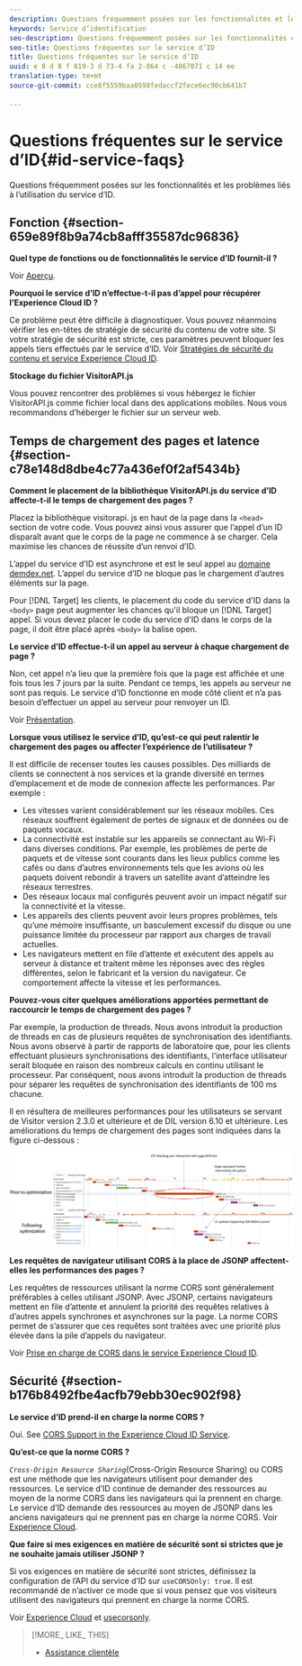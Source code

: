 ```yaml
---
description: Questions fréquemment posées sur les fonctionnalités et les problèmes liés à l’utilisation du service d’ID.
keywords: Service d’identification
seo-description: Questions fréquemment posées sur les fonctionnalités et les problèmes liés à l’utilisation du service d’ID.
seo-title: Questions fréquentes sur le service d’ID
title: Questions fréquentes sur le service d’ID
uuid: e 8 d 8 f 819-3 d 73-4 fa 2-864 c -4867071 c 14 ee
translation-type: tm+mt
source-git-commit: cce8f5559baa0598fedaccf2fece6ec90cb641b7

---
```



# Questions fréquentes sur le service d’ID{#id-service-faqs}

Questions fréquemment posées sur les fonctionnalités et les problèmes liés à l’utilisation du service d’ID.

## Fonction {#section-659e89f8b9a74cb8afff35587dc96836}

**Quel type de fonctions ou de fonctionnalités le service d’ID fournit-il ?**

Voir [Aperçu](../mcvid-introduction/mcvid-overview.md).

**Pourquoi le service d’ID n’effectue-t-il pas d’appel pour récupérer l’Experience Cloud ID ?**

Ce problème peut être difficile à diagnostiquer. Vous pouvez néanmoins vérifier les en-têtes de stratégie de sécurité du contenu de votre site. Si votre stratégie de sécurité est stricte, ces paramètres peuvent bloquer les appels tiers effectués par le service d’ID. Voir [Stratégies de sécurité du contenu et service Experience Cloud ID](../mcvid-reference/mcvid-csp.md#concept-968c423a7392479db0a0d821ae9783e3).

**Stockage du fichier VisitorAPI.js**

Vous pouvez rencontrer des problèmes si vous hébergez le fichier VisitorAPI.js comme fichier local dans des applications mobiles. Nous vous recommandons d’héberger le fichier sur un serveur web.

## Temps de chargement des pages et latence {#section-c78e148d8dbe4c77a436ef0f2af5434b}

**Comment le placement de la bibliothèque VisitorAPI.js du service d’ID affecte-t-il le temps de chargement des pages ?**

Placez la bibliothèque visitorapi. js en haut de la page dans la `<head>` section de votre code. Vous pouvez ainsi vous assurer que l’appel d’un ID disparaît avant que le corps de la page ne commence à se charger. Cela maximise les chances de réussite d’un renvoi d’ID.

L’appel du service d’ID est asynchrone et est le seul appel au [domaine demdex.net](https://marketing.adobe.com/resources/help/en_US/aam/demdex-calls.html). L’appel du service d’ID ne bloque pas le chargement d’autres éléments sur la page.

Pour [!DNL Target] les clients, le placement du code du service d&#39;ID dans la `<body>` page peut augmenter les chances qu&#39;il bloque un [!DNL Target] appel. Si vous devez placer le code du service d&#39;ID dans le corps de la page, il doit être placé après `<body>` la balise open.

**Le service d’ID effectue-t-il un appel au serveur à chaque chargement de page ?**

Non, cet appel n’a lieu que la première fois que la page est affichée et une fois tous les 7 jours par la suite. Pendant ce temps, les appels au serveur ne sont pas requis. Le service d’ID fonctionne en mode côté client et n’a pas besoin d’effectuer un appel au serveur pour renvoyer un ID.

Voir [Présentation](../mcvid-introduction/mcvid-overview.md).

**Lorsque vous utilisez le service d’ID, qu’est-ce qui peut ralentir le chargement des pages ou affecter l’expérience de l’utilisateur ?**

Il est difficile de recenser toutes les causes possibles. Des milliards de clients se connectent à nos services et la grande diversité en termes d’emplacement et de mode de connexion affecte les performances. Par exemple :

* Les vitesses varient considérablement sur les réseaux mobiles. Ces réseaux souffrent également de pertes de signaux et de données ou de paquets vocaux.
* La connectivité est instable sur les appareils se connectant au Wi-Fi dans diverses conditions. Par exemple, les problèmes de perte de paquets et de vitesse sont courants dans les lieux publics comme les cafés ou dans d’autres environnements tels que les avions où les paquets doivent rebondir à travers un satellite avant d’atteindre les réseaux terrestres.
* Des réseaux locaux mal configurés peuvent avoir un impact négatif sur la connectivité et la vitesse.
* Les appareils des clients peuvent avoir leurs propres problèmes, tels qu’une mémoire insuffisante, un basculement excessif du disque ou une puissance limitée du processeur par rapport aux charges de travail actuelles.
* Les navigateurs mettent en file d’attente et exécutent des appels au serveur à distance et traitent même les réponses avec des règles différentes, selon le fabricant et la version du navigateur. Ce comportement affecte la vitesse et les performances.

**Pouvez-vous citer quelques améliorations apportées permettant de raccourcir le temps de chargement des pages ?**

Par exemple, la production de threads. Nous avons introduit la production de threads en cas de plusieurs requêtes de synchronisation des identifiants. Nous avons observé à partir de rapports de laboratoire que, pour les clients effectuant plusieurs synchronisations des identifiants, l’interface utilisateur serait bloquée en raison des nombreux calculs en continu utilisant le processeur. Par conséquent, nous avons introduit la production de threads pour séparer les requêtes de synchronisation des identifiants de 100 ms chacune.

Il en résultera de meilleures performances pour les utilisateurs se servant de Visitor version 2.3.0 et ultérieure et de DIL version 6.10 et ultérieure. Les améliorations du temps de chargement des pages sont indiquées dans la figure ci-dessous :

![](assets/id_sync_improvements_copy.png)

**Les requêtes de navigateur utilisant CORS à la place de JSONP affectent-elles les performances des pages ?**

Les requêtes de ressources utilisant la norme CORS sont généralement préférables à celles utilisant JSONP. Avec JSONP, certains navigateurs mettent en file d’attente et annulent la priorité des requêtes relatives à d’autres appels synchrones et asynchrones sur la page. La norme CORS permet de s’assurer que ces requêtes sont traitées avec une priorité plus élevée dans la pile d’appels du navigateur.

Voir [Prise en charge de CORS dans le service Experience Cloud ID](../mcvid-reference/mcvid-cors.md#concept-6c280446990d46d88ba9da15d2dcc758).

## Sécurité {#section-b176b8492fbe4acfb79ebb30ec902f98}

**Le service d’ID prend-il en charge la norme CORS ?**

Oui. See [CORS Support in the Experience Cloud ID Service](../mcvid-reference/mcvid-cors.md#concept-6c280446990d46d88ba9da15d2dcc758).

**Qu’est-ce que la norme CORS ?**

*`Cross-Origin Resource Sharing`*(Cross-Origin Resource Sharing) ou CORS est une méthode que les navigateurs utilisent pour demander des ressources. Le service d’ID continue de demander des ressources au moyen de la norme CORS dans les navigateurs qui la prennent en charge. Le service d’ID demande des ressources au moyen de JSONP dans les anciens navigateurs qui ne prennent pas en charge la norme CORS. Voir [Experience Cloud](../mcvid-reference/mcvid-cors.md#concept-6c280446990d46d88ba9da15d2dcc758).

**Que faire si mes exigences en matière de sécurité sont si strictes que je ne souhaite jamais utiliser JSONP ?**

Si vos exigences en matière de sécurité sont strictes, définissez la configuration de l’API du service d’ID sur `useCORSOnly: true`. Il est recommandé de n’activer ce mode que si vous pensez que vos visiteurs utilisent des navigateurs qui prennent en charge la norme CORS.

Voir [Experience Cloud](../mcvid-reference/mcvid-cors.md#concept-6c280446990d46d88ba9da15d2dcc758) et [usecorsonly](../mcvid-library/mcvid-function-vars/mcvid-use-cors-only.md#reference-8a9a143d838b48d6b23329b84b13e1fa).

>[!MORE_ LIKE_ THIS]
>
>* [Assistance clientèle](https://helpx.adobe.com/marketing-cloud/contact-support.html)


